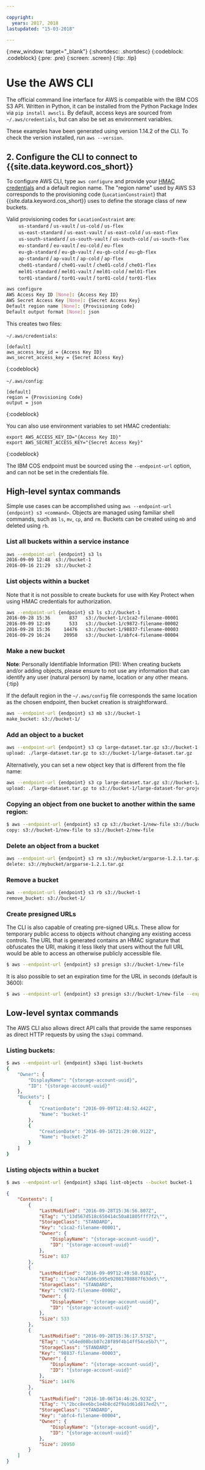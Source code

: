 ```yaml
---

copyright:
  years: 2017, 2018
lastupdated: "15-03-2018"

---
```

{:new_window: target="_blank"}
{:shortdesc: .shortdesc}
{:codeblock: .codeblock}
{:pre: .pre}
{:screen: .screen}
{:tip: .tip}

# Use the AWS CLI

The official command line interface for AWS is compatible with the IBM COS S3 API. Written in Python, it can be installed from the Python Package Index via `pip install awscli`. By default, access keys are sourced from `~/.aws/credentials`, but can also be set as environment variables.

These examples have been generated using version 1.14.2 of the CLI.  To check the version installed, run `aws --version`.

## 2. Configure the CLI to connect to {{site.data.keyword.cos_short}}
To configure AWS CLI, type `aws configure` and provide your [HMAC credentials](/docs/services/cloud-object-storage/hmac/credentials.html) and a default region name.  The "region name" used by AWS S3 corresponds to the provisioning code (`LocationConstraint`) that {{site.data.keyword.cos_short}} uses to define the storage class of new buckets.

Valid provisioning codes for `LocationCostraint` are: <br>
&emsp;&emsp;  `us-standard` / `us-vault` / `us-cold` / `us-flex` <br>
&emsp;&emsp;  `us-east-standard` / `us-east-vault`  / `us-east-cold` / `us-east-flex` <br>
&emsp;&emsp;  `us-south-standard` / `us-south-vault`  / `us-south-cold` / `us-south-flex` <br>
&emsp;&emsp;  `eu-standard` / `eu-vault` / `eu-cold` / `eu-flex` <br>
&emsp;&emsp;  `eu-gb-standard` / `eu-gb-vault` / `eu-gb-cold` / `eu-gb-flex` <br>
&emsp;&emsp;  `ap-standard` / `ap-vault` / `ap-cold` / `ap-flex` <br>
&emsp;&emsp;  `che01-standard` / `che01-vault` / `che01-cold` / `che01-flex` <br>
&emsp;&emsp;  `mel01-standard` / `mel01-vault` / `mel01-cold` / `mel01-flex` <br>
&emsp;&emsp;  `tor01-standard` / `tor01-vault` / `tor01-cold` / `tor01-flex` <br>

```sh
aws configure
AWS Access Key ID [None]: {Access Key ID}
AWS Secret Access Key [None]: {Secret Access Key}
Default region name [None]: {Provisioning Code}
Default output format [None]: json
```

This creates two files:

 `~/.aws/credentials`:

```
[default]
aws_access_key_id = {Access Key ID}
aws_secret_access_key = {Secret Access Key}
```
{:codeblock}

`~/.aws/config`:

```
[default]
region = {Provisioning Code}
output = json
```
{:codeblock}


You can also use environment variables to set HMAC credentials:

```
export AWS_ACCESS_KEY_ID="{Access Key ID}"
export AWS_SECRET_ACCESS_KEY="{Secret Access Key}"
```
{:codeblock}


The IBM COS endpoint must be sourced using the `--endpoint-url` option, and can not be set in the credentials file.


## High-level syntax commands
Simple use cases can be accomplished using `aws --endpoint-url {endpoint} s3 <command>`. Objects are managed using familiar shell commands, such as `ls`, `mv`, `cp`, and `rm`.  Buckets can be created using `mb` and deleted using `rb`.

### List all buckets within a service instance

```sh
aws --endpoint-url {endpoint} s3 ls
2016-09-09 12:48  s3://bucket-1
2016-09-16 21:29  s3://bucket-2
```

### List objects within a bucket

Note that it is not possible to create buckets for use with Key Protect when using HMAC credentials for authorization.

```sh
aws --endpoint-url {endpoint} s3 ls s3://bucket-1
2016-09-28 15:36       837   s3://bucket-1/c1ca2-filename-00001
2016-09-09 12:49       533   s3://bucket-1/c9872-filename-00002
2016-09-28 15:36     14476   s3://bucket-1/98837-filename-00003
2016-09-29 16:24     20950   s3://bucket-1/abfc4-filename-00004
```

### Make a new bucket

**Note**: Personally Identifiable Information (PII): When creating buckets and/or adding objects, please ensure to not use any information that can identify any user (natural person) by name, location or any other means.
{:tip}

If the default region in the `~/.aws/config` file corresponds the same location as the chosen endpoint, then bucket creation is straightforward.

```sh
aws --endpoint-url {endpoint} s3 mb s3://bucket-1
make_bucket: s3://bucket-1/
```



### Add an object to a bucket

```sh
aws --endpoint-url {endpoint} s3 cp large-dataset.tar.gz s3://bucket-1
upload: ./large-dataset.tar.gz to s3://bucket-1/large-dataset.tar.gz
```

Alternatively, you can set a new object key that is different from the file name:

```sh
aws --endpoint-url {endpoint} s3 cp large-dataset.tar.gz s3://bucket-1/large-dataset-for-project-x
upload: ./large-dataset.tar.gz to s3://bucket-1/large-dataset-for-project-x
```

### Copying an object from one bucket to another within the same region:

```bash
$ aws --endpoint-url {endpoint} s3 cp s3://bucket-1/new-file s3://bucket-2/
copy: s3://bucket-1/new-file to s3://bucket-2/new-file
```

### Delete an object from a bucket

```sh
aws --endpoint-url {endpoint} s3 rm s3://mybucket/argparse-1.2.1.tar.gz
delete: s3://mybucket/argparse-1.2.1.tar.gz
```

### Remove a bucket

```sh
aws --endpoint-url {endpoint} s3 rb s3://bucket-1
remove_bucket: s3://bucket-1/
```

### Create presigned URLs
The CLI is also capable of creating pre-signed URLs.  These allow for temporary public access to objects without changing any existing access controls.  The URL that is generated contains an HMAC signature that obfuscates the URI, making it less likely that users without the full URL would be able to access an otherwise publicly accessible file.

```bash
$ aws --endpoint-url {endpoint} s3 presign s3://bucket-1/new-file
```

It is also possible to set an expiration time for the URL in seconds (default is 3600):

```bash
$ aws --endpoint-url {endpoint} s3 presign s3://bucket-1/new-file --expires-in 600
```

## Low-level syntax commands

The AWS CLI also allows direct API calls that provide the same responses as direct HTTP requests by using the `s3api` command.

### Listing buckets:

```bash
$ aws --endpoint-url {endpoint} s3api list-buckets
{
    "Owner": {
        "DisplayName": "{storage-account-uuid}",
        "ID": "{storage-account-uuid}"
    },
    "Buckets": [
        {
            "CreationDate": "2016-09-09T12:48:52.442Z",
            "Name": "bucket-1"
        },
        {
            "CreationDate": "2016-09-16T21:29:00.912Z",
            "Name": "bucket-2"
        }
    ]
}
```

### Listing objects within a bucket

```sh
$ aws --endpoint-url {endpoint} s3api list-objects --bucket bucket-1
```

```json
{
    "Contents": [
        {
            "LastModified": "2016-09-28T15:36:56.807Z",
            "ETag": "\"13d567d518c650414c50a81805fff7f2\"",
            "StorageClass": "STANDARD",
            "Key": "c1ca2-filename-00001",
            "Owner": {
                "DisplayName": "{storage-account-uuid}",
                "ID": "{storage-account-uuid}"
            },
            "Size": 837
        },
        {
            "LastModified": "2016-09-09T12:49:58.018Z",
            "ETag": "\"3ca744fa96cb95e92081708887f63de5\"",
            "StorageClass": "STANDARD",
            "Key": "c9872-filename-00002",
            "Owner": {
                "DisplayName": "{storage-account-uuid}",
                "ID": "{storage-account-uuid}"
            },
            "Size": 533
        },
        {
            "LastModified": "2016-09-28T15:36:17.573Z",
            "ETag": "\"a54ed08bcb07c28f89f4b14ff54ce5b7\"",
            "StorageClass": "STANDARD",
            "Key": "98837-filename-00003",
            "Owner": {
                "DisplayName": "{storage-account-uuid}",
                "ID": "{storage-account-uuid}"
            },
            "Size": 14476
        },
        {
            "LastModified": "2016-10-06T14:46:26.923Z",
            "ETag": "\"2bcc8ee6bc1e4b8cd2f9a1d61d817ed2\"",
            "StorageClass": "STANDARD",
            "Key": "abfc4-filename-00004",
            "Owner": {
                "DisplayName": "{storage-account-uuid}",
                "ID": "{storage-account-uuid}"
            },
            "Size": 20950
        }
    ]
}
```
